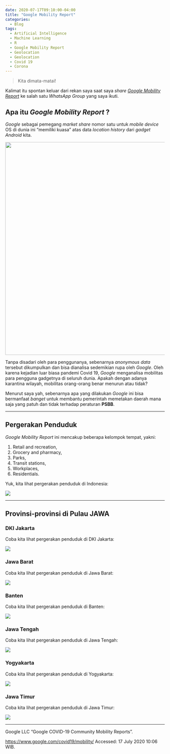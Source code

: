 ```yaml
---
date: 2020-07-17T09:10:00-04:00
title: "Google Mobility Report"
categories:
  - Blog
tags:
  - Artificial Intelligence
  - Machine Learning
  - R
  - Google Mobility Report
  - Geolocation
  - Geolocation
  - Covid 19
  - Corona
---
```


> Kita dimata-matai\!

Kalimat itu spontan keluar dari rekan saya saat saya *share* [*Google
Mobility Report*](https://www.google.com/covid19/mobility/) ke salah
satu *WhatsApp Group* yang saya ikuti.

## Apa itu *Google Mobility Report* ?

*Google* sebagai pemegang *market share* nomor satu untuk *mobile
device* OS di dunia ini “memiliki kuasa” atas data *location history*
dari *gadget Android* kita.

<img src="https://raw.githubusercontent.com/ikanx101/ikanx101.github.io/master/_posts/Google%20Mobility%20REport/blog-post_files/figure-gfm/unnamed-chunk-1-1.png" width="672" />

Tanpa disadari oleh para penggunanya, sebenarnya *anonymous data*
tersebut dikumpulkan dan bisa dianalisa sedemikian rupa oleh *Google*.
Oleh karena kejadian luar biasa pandemi Covid 19, *Google* menganalisa
mobilitas para pengguna gadgetnya di seluruh dunia. Apakah dengan adanya
karantina wilayah, mobilitas orang-orang benar menurun atau tidak?

Menurut saya yah, sebenarnya apa yang dilakukan *Google* ini bisa
bermanfaat *banget* untuk membantu pemerintah memetakan daerah mana saja
yang patuh dan tidak terhadap peraturan **PSBB**.

-----

## Pergerakan Penduduk

*Google Mobility Report* ini mencakup beberapa kelompok tempat, yakni:

1.  Retail and recreation,
2.  Grocery and pharmacy,
3.  Parks,
4.  Transit stations,
5.  Workplaces,
6.  Residentials.

Yuk, kita lihat pergerakan penduduk di Indonesia:

![](https://raw.githubusercontent.com/ikanx101/ikanx101.github.io/master/_posts/Google%20Mobility%20REport/blog-post_files/figure-gfm/unnamed-chunk-2-1.png)<!-- -->

-----

## Provinsi-provinsi di Pulau JAWA

### DKI Jakarta

Coba kita lihat pergerakan penduduk di DKI Jakarta:

![](https://raw.githubusercontent.com/ikanx101/ikanx101.github.io/master/_posts/Google%20Mobility%20REport/blog-post_files/figure-gfm/unnamed-chunk-3-1.png)<!-- -->

### Jawa Barat

Coba kita lihat pergerakan penduduk di Jawa Barat:

![](https://raw.githubusercontent.com/ikanx101/ikanx101.github.io/master/_posts/Google%20Mobility%20REport/blog-post_files/figure-gfm/unnamed-chunk-4-1.png)<!-- -->

### Banten

Coba kita lihat pergerakan penduduk di Banten:

![](https://raw.githubusercontent.com/ikanx101/ikanx101.github.io/master/_posts/Google%20Mobility%20REport/blog-post_files/figure-gfm/unnamed-chunk-5-1.png)<!-- -->

### Jawa Tengah

Coba kita lihat pergerakan penduduk di Jawa Tengah:

![](https://raw.githubusercontent.com/ikanx101/ikanx101.github.io/master/_posts/Google%20Mobility%20REport/blog-post_files/figure-gfm/unnamed-chunk-6-1.png)<!-- -->

### Yogyakarta

Coba kita lihat pergerakan penduduk di Yogyakarta:

![](https://raw.githubusercontent.com/ikanx101/ikanx101.github.io/master/_posts/Google%20Mobility%20REport/blog-post_files/figure-gfm/unnamed-chunk-7-1.png)<!-- -->

### Jawa Timur

Coba kita lihat pergerakan penduduk di Jawa Timur:

![](https://raw.githubusercontent.com/ikanx101/ikanx101.github.io/master/_posts/Google%20Mobility%20REport/blog-post_files/figure-gfm/unnamed-chunk-8-1.png)<!-- -->

-----

Google LLC “Google COVID-19 Community Mobility Reports”.

<https://www.google.com/covid19/mobility/> Accessed: 17 July 2020 10:06
WIB.
